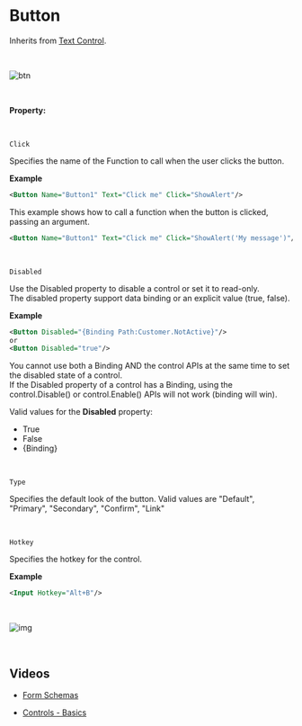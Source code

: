 
# Button

Inherits from [Text Control](textcontrol.md).

<br/>

![btn](https://profitbasedocs.blob.core.windows.net/images/btnUI.png)

<br/>

**Property:**

<br/>

`Click`

Specifies the name of the Function to call when the user clicks the button.

**Example**

```xml
<Button Name="Button1" Text="Click me" Click="ShowAlert"/>
```

This example shows how to call a function when the button is clicked, passing an argument.

```xml
<Button Name="Button1" Text="Click me" Click="ShowAlert('My message')"/>
```

<br/>

`Disabled`

Use the Disabled property to disable a control or set it to read-only.  
The disabled property support data binding or an explicit value (true, false).

**Example**

```xml
<Button Disabled="{Binding Path:Customer.NotActive}"/>
or
<Button Disabled="true"/>
```

You cannot use both a Binding AND the control APIs at the same time to set the disabled state of a control.  
If the Disabled property of a control has a Binding, using the control.Disable() or control.Enable() APIs will not work (binding will win).

Valid values for the **Disabled** property:

- True
- False
- {Binding}

<br/>

`Type`

Specifies the default look of the button. Valid values are "Default", "Primary", "Secondary", "Confirm", "Link"

<br/>

`Hotkey`

Specifies the hotkey for the control.

**Example**

```xml
<Input Hotkey="Alt+B"/>
```

<br/>

![img](https://profitbasedocs.blob.core.windows.net/images/hotkeys.png)

<br/>

## Videos

- [Form Schemas](../../../../videos/formschemas.md)

- [Controls - Basics](https://profitbasedocs.blob.core.windows.net/videos/Form%20Schema%20-%20Input%20Element.mp4)

